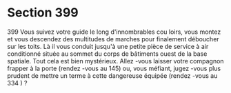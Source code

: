 # Section 399

399
Vous suivez votre guide le long d'innombrables cou loirs, vous
montez et vous descendez des multitudes de marches pour
finalement déboucher sur les toits.
Là il vous conduit jusqu'à une petite pièce de service à air
conditionné située au sommet du corps de bâtiments ouest de la
base spatiale. Tout cela est  bien mystérieux. Allez -vous laisser
votre compagnon frapper à la porte (rendez -vous au 145) ou,
vous méfiant, jugez -vous plus prudent de mettre un terme à cette
dangereuse équipée (rendez -vous au 334 ) ?